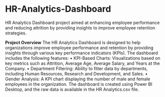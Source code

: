 # HR-Analytics-Dashboard
HR Analytics Dashboard project aimed at enhancing employee performance and reducing attrition by providing insights to improve employee retention strategies.



**Project Overview**
The HR Analytics Dashboard is designed to help organizations improve employee performance and retention by providing insights through various key performance indicators (KPIs). The dashboard includes the following features:
    •	KPI-Based Charts: Visualizations based on key metrics such as Attrition, Average Age, Average Salary, and Years at the Company.
    •	Department Filtering: Ability to filter data by departments, including Human Resources, Research and Development, and Sales.
    •	Gender Analysis: A KPI chart displaying the number of male and female employees in the organization.
The dashboard is created using Power BI Desktop, and the raw data is available in the HR Analytics.csv file.

